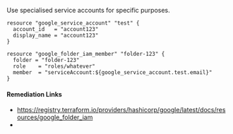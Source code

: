 
Use specialised service accounts for specific purposes.

```hcl
resource "google_service_account" "test" {
  account_id   = "account123"
  display_name = "account123"
}

resource "google_folder_iam_member" "folder-123" {
  folder = "folder-123"
  role    = "roles/whatever"
  member  = "serviceAccount:${google_service_account.test.email}"
}
```

#### Remediation Links
 - https://registry.terraform.io/providers/hashicorp/google/latest/docs/resources/google_folder_iam
 - 
        